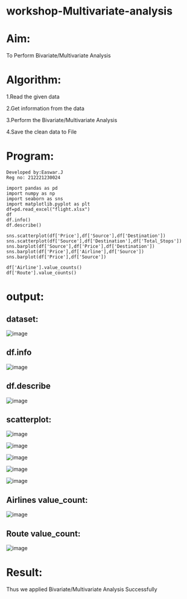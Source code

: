 # workshop-Multivariate-analysis

# Aim:
To Perform Bivariate/Multivariate Analysis

# Algorithm:
1.Read the given data

2.Get information from the data 

3.Perform the Bivariate/Multivariate Analysis

4.Save the clean data to File

# Program:

```
Developed by:Easwar.J
Reg no: 212221230024
```
```
import pandas as pd
import numpy as np
import seaborn as sns
import matplotlib.pyplot as plt
df=pd.read_excel("flight.xlsx")
df
df.info()
df.describe()

sns.scatterplot(df['Price'],df['Source'],df['Destination'])
sns.scatterplot(df['Source'],df['Destination'],df['Total_Stops'])
sns.barplot(df['Source'],df['Price'],df['Destination'])
sns.barplot(df['Price'],df['Airline'],df['Source'])
sns.barplot(df['Price'],df['Source'])

df['Airline'].value_counts()
df['Route'].value_counts()
```

# output:
## dataset:
![image](https://user-images.githubusercontent.com/94154683/195608813-4107feb9-8a82-43fc-b232-84e3de95fd80.png)
## df.info
![image](https://user-images.githubusercontent.com/94154683/195609070-f54c73fa-df35-4d89-bc08-9ab7d9b24483.png)
## df.describe
![image](https://user-images.githubusercontent.com/94154683/195609225-8fe8e354-a321-4684-95ef-8104690c190b.png)
## scatterplot:
![image](https://user-images.githubusercontent.com/94154683/195609362-c876600d-e4bc-4517-9e52-f89fd4dc3c60.png)

![image](https://user-images.githubusercontent.com/94154683/195609559-b9134162-1cb7-4ec5-8a33-095e91b33da7.png)

![image](https://user-images.githubusercontent.com/94154683/195609650-c73294ef-bd9f-4842-ad66-216c109ee280.png)

![image](https://user-images.githubusercontent.com/94154683/195609839-b0095918-e8ca-4e16-941f-fbdc9bdeee65.png)

![image](https://user-images.githubusercontent.com/94154683/195609916-397d22d8-b7e8-421a-890e-0fc1d84c3a26.png)



## Airlines value_count:
![image](https://user-images.githubusercontent.com/94154683/195610119-7ca31dcb-f550-415f-84de-b34d8ef816ef.png)
## Route value_count:
![image](https://user-images.githubusercontent.com/94154683/195610462-b613831e-35ef-49f7-b12e-154f1219a59c.png)

# Result:
Thus we applied Bivariate/Multivariate Analysis Successfully
